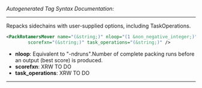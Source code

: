 <!-- THIS IS AN AUTOGENERATED FILE: Don't edit it directly, instead change the schema definition in the code itself. -->

_Autogenerated Tag Syntax Documentation:_

---
Repacks sidechains with user-supplied options, including TaskOperations.

```xml
<PackRotamersMover name="(&string;)" nloop="(1 &non_negative_integer;)"
        scorefxn="(&string;)" task_operations="(&string;)" />
```

-   **nloop**: Equivalent to "-ndruns".Number of complete packing runs before an output (best score) is produced.
-   **scorefxn**: XRW TO DO
-   **task_operations**: XRW TO DO

---
